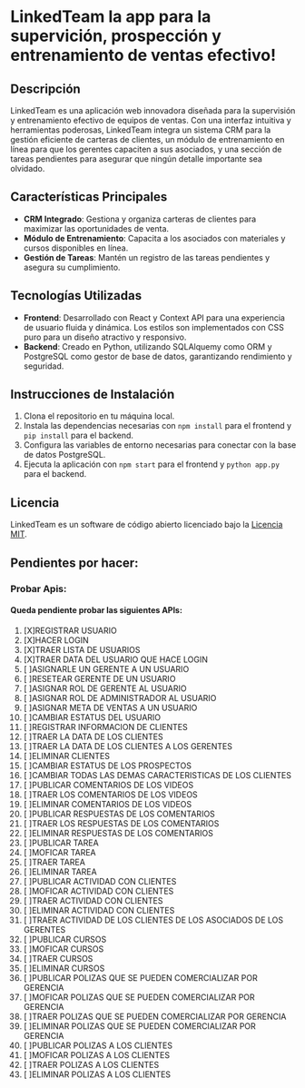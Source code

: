 # LinkedTeam la app para la supervición, prospección y entrenamiento de ventas efectivo!

## Descripción

LinkedTeam es una aplicación web innovadora diseñada para la supervisión y entrenamiento efectivo de equipos de ventas. Con una interfaz intuitiva y herramientas poderosas, LinkedTeam integra un sistema CRM para la gestión eficiente de carteras de clientes, un módulo de entrenamiento en línea para que los gerentes capaciten a sus asociados, y una sección de tareas pendientes para asegurar que ningún detalle importante sea olvidado.

## Características Principales

- **CRM Integrado**: Gestiona y organiza carteras de clientes para maximizar las oportunidades de venta.
- **Módulo de Entrenamiento**: Capacita a los asociados con materiales y cursos disponibles en línea.
- **Gestión de Tareas**: Mantén un registro de las tareas pendientes y asegura su cumplimiento.

## Tecnologías Utilizadas

- **Frontend**: Desarrollado con React y Context API para una experiencia de usuario fluida y dinámica. Los estilos son implementados con CSS puro para un diseño atractivo y responsivo.
- **Backend**: Creado en Python, utilizando SQLAlquemy como ORM y PostgreSQL como gestor de base de datos, garantizando rendimiento y seguridad.

## Instrucciones de Instalación

1. Clona el repositorio en tu máquina local.
2. Instala las dependencias necesarias con `npm install` para el frontend y `pip install` para el backend.
3. Configura las variables de entorno necesarias para conectar con la base de datos PostgreSQL.
4. Ejecuta la aplicación con `npm start` para el frontend y `python app.py` para el backend.

<!-- ## Contribuir
Si estás interesado en contribuir al proyecto, por favor lee el archivo `CONTRIBUTING.md` para más información sobre cómo hacerlo. -->

## Licencia

LinkedTeam es un software de código abierto licenciado bajo la [Licencia MIT](LICENSE).

## Pendientes por hacer:

### Probar Apis:

#### Queda pendiente probar las siguientes APIs:

1. [X]REGISTRAR USUARIO
2. [X]HACER LOGIN
3. [X]TRAER LISTA DE USUARIOS
4. [X]TRAER DATA DEL USUARIO QUE HACE LOGIN
5. [ ]ASIGNARLE UN GERENTE A UN USUARIO
6. [ ]RESETEAR GERENTE DE UN USUARIO
7. [ ]ASIGNAR ROL DE GERENTE AL USUARIO
8. [ ]ASIGNAR ROL DE ADMINISTRADOR AL USUARIO
9. [ ]ASIGNAR META DE VENTAS A UN USUARIO
10. [ ]CAMBIAR ESTATUS DEL USUARIO
11. [ ]REGISTRAR INFORMACION DE CLIENTES
12. [ ]TRAER LA DATA DE LOS CLIENTES
13. [ ]TRAER LA DATA DE LOS CLIENTES A LOS GERENTES
14. [ ]ELIMINAR CLIENTES
15. [ ]CAMBIAR ESTATUS DE LOS PROSPECTOS
16. [ ]CAMBIAR TODAS LAS DEMAS CARACTERISTICAS DE LOS CLIENTES
17. [ ]PUBLICAR COMENTARIOS DE LOS VIDEOS
18. [ ]TRAER LOS COMENTARIOS DE LOS VIDEOS
19. [ ]ELIMINAR COMENTARIOS DE LOS VIDEOS
20. [ ]PUBLICAR RESPUESTAS DE LOS COMENTARIOS
21. [ ]TRAER LOS RESPUESTAS DE LOS COMENTARIOS
22. [ ]ELIMINAR RESPUESTAS DE LOS COMENTARIOS
23. [ ]PUBLICAR TAREA
24. [ ]MOFICAR TAREA
25. [ ]TRAER TAREA
26. [ ]ELIMINAR TAREA
27. [ ]PUBLICAR ACTIVIDAD CON CLIENTES
28. [ ]MOFICAR ACTIVIDAD CON CLIENTES
29. [ ]TRAER ACTIVIDAD CON CLIENTES
30. [ ]ELIMINAR ACTIVIDAD CON CLIENTES
31. [ ]TRAER ACTIVIDAD DE LOS CLIENTES DE LOS ASOCIADOS DE LOS GERENTES
32. [ ]PUBLICAR CURSOS
33. [ ]MOFICAR CURSOS
34. [ ]TRAER CURSOS
35. [ ]ELIMINAR CURSOS
36. [ ]PUBLICAR POLIZAS QUE SE PUEDEN COMERCIALIZAR POR GERENCIA
37. [ ]MOFICAR POLIZAS QUE SE PUEDEN COMERCIALIZAR POR GERENCIA
38. [ ]TRAER POLIZAS QUE SE PUEDEN COMERCIALIZAR POR GERENCIA
39. [ ]ELIMINAR POLIZAS QUE SE PUEDEN COMERCIALIZAR POR GERENCIA
40. [ ]PUBLICAR POLIZAS A LOS CLIENTES
41. [ ]MOFICAR POLIZAS A LOS CLIENTES
42. [ ]TRAER POLIZAS A LOS CLIENTES
43. [ ]ELIMINAR POLIZAS A LOS CLIENTES
